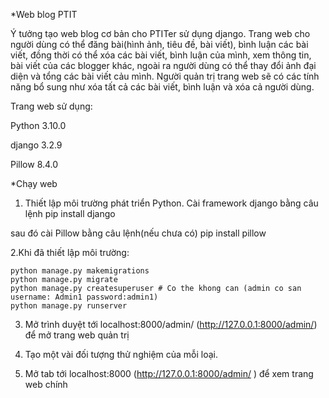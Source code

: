 *Web blog PTIT

Ý tưởng tạo web blog cơ bản cho PTITer sử dụng django. Trang web cho người dùng có thể đăng bài(hình ảnh, tiêu đề, bài viết), bình luận các bài viết, đồng thời có thể xóa các bài viết, bình luận của mình, xem thông tin, bài viết của các blogger khác, ngoài ra người dùng có thể thay đổi ảnh đại diện và tổng các bài viết cảu mình. Người quản trị trang web sẽ có các tính năng bổ sung như xóa tất cả các bài viết, bình luận và xóa cả người dùng.

Trang web sử dụng:

Python 3.10.0

django 3.2.9

Pillow 8.4.0

*Chạy web
1. Thiết lập môi trường phát triển Python. Cài framework django bằng câu lệnh
    pip install django
    
sau đó cài Pillow bằng câu lệnh(nếu chưa có)
    pip install pillow


2.Khi đã thiết lập môi trường:


    python manage.py makemigrations
    python manage.py migrate
    python manage.py createsuperuser # Co the khong can (admin co san username: Admin1 password:admin1)
    python manage.py runserver

3. Mở trình duyệt tới localhost:8000/admin/ (http://127.0.0.1:8000/admin/) để mở trang web quản trị

4. Tạo một vài đối tượng thử nghiệm của mỗi loại.

5. Mở tab tới localhost:8000 (http://127.0.0.1:8000/admin/ ) để xem trang web chính
